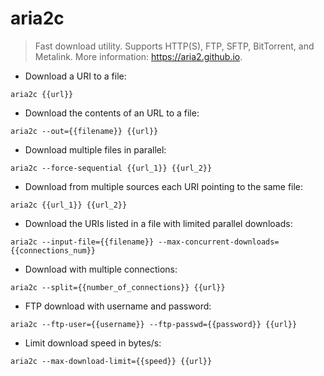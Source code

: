 # aria2c

> Fast download utility.
> Supports HTTP(S), FTP, SFTP, BitTorrent, and Metalink.
> More information: <https://aria2.github.io>.

- Download a URI to a file:

`aria2c {{url}}`

- Download the contents of an URL to a file:

`aria2c --out={{filename}} {{url}}`

- Download multiple files in parallel:

`aria2c --force-sequential {{url_1}} {{url_2}}`

- Download from multiple sources each URI pointing to the same file:

`aria2c {{url_1}} {{url_2}}`

- Download the URIs listed in a file with limited parallel downloads:

`aria2c --input-file={{filename}} --max-concurrent-downloads={{connections_num}}`

- Download with multiple connections:

`aria2c --split={{number_of_connections}} {{url}}`

- FTP download with username and password:

`aria2c --ftp-user={{username}} --ftp-passwd={{password}} {{url}}`

- Limit download speed in bytes/s:

`aria2c --max-download-limit={{speed}} {{url}}`
